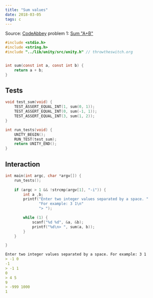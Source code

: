 ```yaml
---
title: "Sum values"
date: 2018-03-05
tags: c
---
```


Source: [CodeAbbey](https://www.codeabbey.com/) problem 1: [Sum "A+B"](https://www.codeabbey.com/index/task_view/sum-of-two)

```c
#include <stdio.h>
#include <string.h>
#include "../lib/unity/src/unity.h" // throwtheswitch.org


int sum(const int a, const int b) {
    return a + b;
}
```


## Tests

```c
void test_sum(void) {
    TEST_ASSERT_EQUAL_INT(1, sum(0, 1));
    TEST_ASSERT_EQUAL_INT(0, sum(-1, 1));
    TEST_ASSERT_EQUAL_INT(3, sum(1, 2));
}

int run_tests(void) {
    UNITY_BEGIN();
    RUN_TEST(test_sum);
    return UNITY_END();
}
```


## Interaction

```c
int main(int argc, char *argv[]) {
    run_tests();
    
    if (argc > 1 && !strcmp(argv[1], "-i")) {
        int a ,b;
        printf("Enter two integer values separated by a space. "
               "For example: 3 1\n"
               "> ");

        while (1) {
            scanf("%d %d", &a, &b);
            printf("%d\n> ", sum(a, b));
        }
    }

}
```

```md
Enter two integer values separated by a space. For example: 3 1
> -1 0
-1
> -1 1
0
> 4 5
9
> -999 1000
1
```
